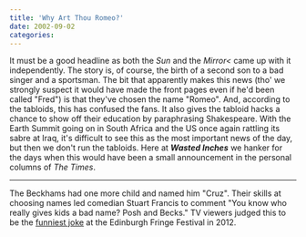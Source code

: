 ```yaml
---
title: 'Why Art Thou Romeo?'
date: 2002-09-02
categories:
---
```


It must be a good headline as both the *Sun* and the *Mirror<*
came up with it independently. The story is, of course, the birth of a second
son to a bad singer and a sportsman. The bit that apparently makes this news
(tho' we strongly suspect it would have made the front pages even if he'd
been called "Fred") is that they've chosen the name "Romeo". And, according
to the tabloids, this has confused the fans. It also gives the tabloid hacks
a chance to show off their education by paraphrasing Shakespeare. With the
Earth Summit going on in South Africa and the US once again rattling its
sabre at Iraq, it's difficult to see this as the most important news of the
day, but then we don't run the tabloids. Here at ***Wasted Inches*** we
hanker for the days when this would have been a small announcement in the
personal columns of *The Times*.

***

The Beckhams had one more child and named him "Cruz". Their skills at choosing
names led comedian Stuart Francis to comment "You know who really gives kids
a bad name? Posh and Becks." TV viewers judged this to be the
[funniest joke](https://www.bbc.co.uk/news/entertainment-arts-19338273")
at the Edinburgh Fringe Festival in 2012.
